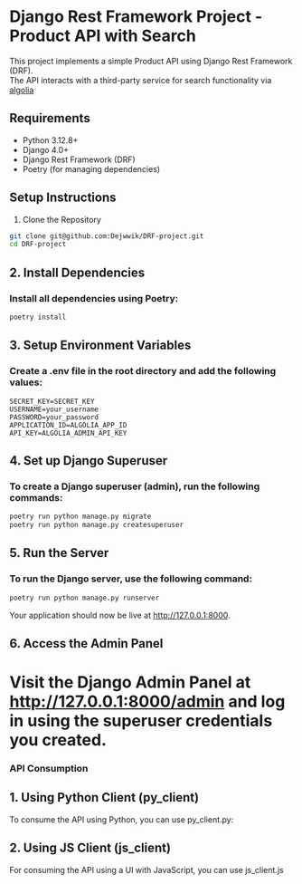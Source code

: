 # Django Rest Framework Project - Product API with Search

This project implements a simple Product API using Django Rest Framework (DRF).<br/>
The API interacts with a third-party service for search functionality via [algolia](https://www.algolia.com/)

## Requirements
- Python 3.12.8+
- Django 4.0+
- Django Rest Framework (DRF)
- Poetry (for managing dependencies)


## Setup Instructions
1. Clone the Repository<br/>
```bash
git clone git@github.com:Dejwwik/DRF-project.git
cd DRF-project
```

## 2. Install Dependencies
### Install all dependencies using Poetry:
```bash
poetry install
```

## 3. Setup Environment Variables<br/>
### Create a .env file in the root directory and add the following values:
```env
SECRET_KEY=SECRET_KEY
USERNAME=your_username
PASSWORD=your_password
APPLICATION_ID=ALGOLIA_APP_ID
API_KEY=ALGOLIA_ADMIN_API_KEY
```

## 4. Set up Django Superuser<br/>
### To create a Django superuser (admin), run the following commands:
```bash
poetry run python manage.py migrate
poetry run python manage.py createsuperuser
```


## 5. Run the Server<br/>
### To run the Django server, use the following command:
```bash
poetry run python manage.py runserver
```
Your application should now be live at http://127.0.0.1:8000.


## 6. Access the Admin Panel<br/>
# Visit the Django Admin Panel at http://127.0.0.1:8000/admin and log in using the superuser credentials you created.

### API Consumption<br/>
## 1. Using Python Client (py_client)<br/>
To consume the API using Python, you can use py_client.py:

## 2. Using JS Client (js_client)<br/>
For consuming the API using a UI with JavaScript, you can use js_client.js
